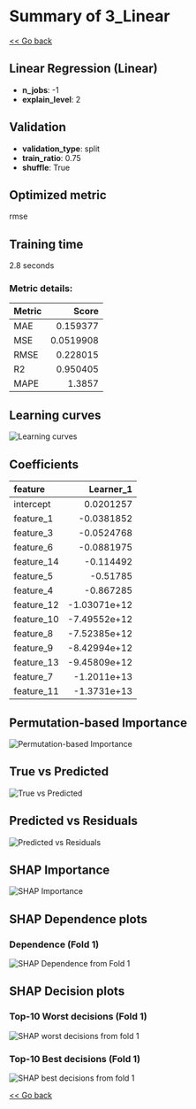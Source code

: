 # Summary of 3_Linear

[<< Go back](../README.md)


## Linear Regression (Linear)
- **n_jobs**: -1
- **explain_level**: 2

## Validation
 - **validation_type**: split
 - **train_ratio**: 0.75
 - **shuffle**: True

## Optimized metric
rmse

## Training time

2.8 seconds

### Metric details:
| Metric   |     Score |
|:---------|----------:|
| MAE      | 0.159377  |
| MSE      | 0.0519908 |
| RMSE     | 0.228015  |
| R2       | 0.950405  |
| MAPE     | 1.3857    |



## Learning curves
![Learning curves](learning_curves.png)

## Coefficients
| feature    |    Learner_1 |
|:-----------|-------------:|
| intercept  |  0.0201257   |
| feature_1  | -0.0381852   |
| feature_3  | -0.0524768   |
| feature_6  | -0.0881975   |
| feature_14 | -0.114492    |
| feature_5  | -0.51785     |
| feature_4  | -0.867285    |
| feature_12 | -1.03071e+12 |
| feature_10 | -7.49552e+12 |
| feature_8  | -7.52385e+12 |
| feature_9  | -8.42994e+12 |
| feature_13 | -9.45809e+12 |
| feature_7  | -1.2011e+13  |
| feature_11 | -1.3731e+13  |


## Permutation-based Importance
![Permutation-based Importance](permutation_importance.png)
## True vs Predicted

![True vs Predicted](true_vs_predicted.png)


## Predicted vs Residuals

![Predicted vs Residuals](predicted_vs_residuals.png)



## SHAP Importance
![SHAP Importance](shap_importance.png)

## SHAP Dependence plots

### Dependence (Fold 1)
![SHAP Dependence from Fold 1](learner_fold_0_shap_dependence.png)

## SHAP Decision plots

### Top-10 Worst decisions (Fold 1)
![SHAP worst decisions from fold 1](learner_fold_0_shap_worst_decisions.png)
### Top-10 Best decisions (Fold 1)
![SHAP best decisions from fold 1](learner_fold_0_shap_best_decisions.png)

[<< Go back](../README.md)
